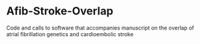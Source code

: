 # Afib-Stroke-Overlap
Code and calls to software that accompanies manuscript on the overlap of atrial fibrillation genetics and cardioembolic stroke
